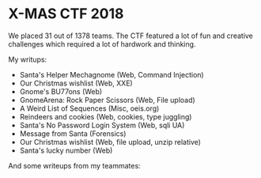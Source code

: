 # X-MAS CTF 2018

We placed 31 out of 1378 teams. The CTF featured a lot of fun and creative challenges which required a lot of hardwork and thinking.
 
My writups:

* Santa's Helper Mechagnome (Web, Command Injection)
* Our Christmas wishlist (Web, XXE)
* Gnome's BU77ons (Web)
* GnomeArena: Rock Paper Scissors (Web, File upload)
* A Weird List of Sequences (Misc, oeis.org)
* Reindeers and cookies (Web, cookies, type juggling)
* Santa's No Password Login System (Web, sqli UA)
* Message from Santa (Forensics)
* Our Christmas wishlist (Web, file upload, unzip relative)
* Santa's lucky number (Web)

And some writeups from my teammates:
